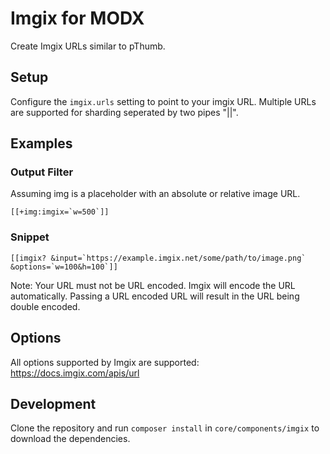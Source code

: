 # Imgix for MODX

Create Imgix URLs similar to pThumb.

## Setup

Configure the `imgix.urls` setting to point to your imgix URL. Multiple URLs are supported for sharding seperated by two pipes "||".

## Examples

### Output Filter

Assuming img is a placeholder with an absolute or relative image URL.

```[[+img:imgix=`w=500`]]```

### Snippet

```[[imgix? &input=`https://example.imgix.net/some/path/to/image.png` &options=`w=100&h=100`]]```

Note: Your URL must not be URL encoded. Imgix will encode the URL automatically. Passing a URL encoded URL will result in the URL being double encoded.

## Options

All options supported by Imgix are supported: https://docs.imgix.com/apis/url

## Development

Clone the repository and run `composer install` in `core/components/imgix` to download the dependencies.
